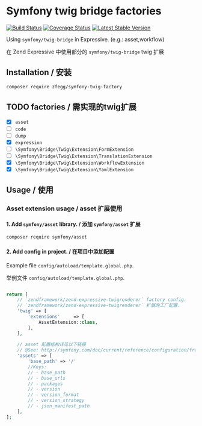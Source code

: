 Symfony twig bridge factories
==============================


[![Build Status](https://travis-ci.org/zfegg/symfony-twig-factory.png)](https://travis-ci.org/zfegg/symfony-twig-factory)
[![Coverage Status](https://coveralls.io/repos/github/zfegg/symfony-twig-factory/badge.svg?branch=master)](https://coveralls.io/github/zfegg/symfony-twig-factory?branch=master)
[![Latest Stable Version](https://poser.pugx.org/zfegg/symfony-twig-factory/v/stable.png)](https://packagist.org/packages/zfegg/symfony-twig-factory)


Using `symfony/twig-bridge` in Expressive. (e.g.: asset,workflow)

在 Zend Expressive 中使用部分的 `symfony/twig-bridge` twig 扩展

Installation / 安装
-------------------

```bash
composer require zfegg/symfony-twig-factory
```

TODO factories / 需实现的twig扩展
--------------------------------

- [x] `asset`
- [ ] `code`
- [ ] `dump`
- [x] `expression`
- [ ] `\Symfony\Bridge\Twig\Extension\FormExtension`
- [ ] `\Symfony\Bridge\Twig\Extension\TranslationExtension`
- [x] `\Symfony\Bridge\Twig\Extension\WorkflowExtension`
- [x] `\Symfony\Bridge\Twig\Extension\YamlExtension`

Usage / 使用
------------

### Asset extension usage  / asset 扩展使用


#### 1. Add `symfony/asset` library. / 添加 `symfony/asset` 扩展

```bash
composer require symfony/asset
```

#### 2. Add config in project. / 在项目中添加配置  

Example file `config/autoload/template.global.php`.

举例文件 `config/autoload/template.global.php`.

```php

return [
    // `zendframework/zend-expressive-twigrenderer` factory config.
    // `zendframework/zend-expressive-twigrenderer` 扩展的工厂配置.
    'twig' => [
        'extensions'     => [
            AssetExtension::class,
        ],
    ],
    
    // asset 配置结构详见以下链接
    // @See: http://symfony.com/doc/current/reference/configuration/framework.html#assets
    'assets' => [
        'base_path' => '/'
        //Keys:
        // - base_path
        // - base_urls
        // - packages
        // - version
        // - version_format
        // - version_strategy
        // - json_manifest_path
    ],
];
```
